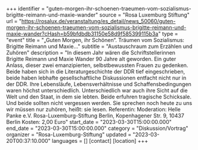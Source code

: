 +++
identifier = "guten-morgen-ihr-schoenen-traeumen-vom-sozialismus-brigitte-reimann-und-maxie-wander"
source = "Rosa Luxemburg Stiftung"
url = "https://rosalux.de/veranstaltung/es_detail/news_50060/guten-morgen-ihr-schoenen-traeumen-vom-sozialismus-brigitte-reimann-und-maxie-wander?cHash=b59bfdbdb31150e58d9f585399115b3a"
type = "event"
title = "„Guten Morgen, ihr Schönen“. Träumen vom Sozialismus: Brigitte Reimann und Maxie…"
subtitle = "Austauschraum zum Erzählen und Zuhören"
description = "In diesem Jahr wären die Schriftstellerinnen Brigitte Reimann und Maxie Wander 90 Jahre alt geworden. Ein guter Anlass, dieser zwei emanzipierten, selbstbewussten Frauen zu gedenken. Beide haben sich in die Literaturgeschichte der DDR tief eingeschrieben, beide haben lebhafte gesellschaftliche Diskussionen entfacht  nicht nur in der DDR. Ihre Lebensläufe, Lebensverhältnisse und Schaffensbedingungen waren höchst unterschiedlich. Unterschiedlich war auch ihre Sicht auf die Welt und den Staat, in dem sie lebten. Beide erfuhren tragische Schicksale. Und beide sollten nicht vergessen werden. Sie sprechen noch heute zu uns  wir müssen nur zuhören, heißt: sie lesen.
Referentin: 
Moderation: 
Helle Panke e.V.  Rosa-Luxemburg-Stiftung Berlin, Kopenhagener Str. 9, 10437 Berlin
Kosten: 2,00 Euro"
start_date = "2023-03-30T15:00:00.000"
end_date = "2023-03-30T15:00:00.000"
category = "Diskussion/Vortrag"
organizer = "Rosa-Luxemburg-Stiftung"
updated = "2023-03-20T00:37:10.000"
languages = []
[contact]
[location]
+++